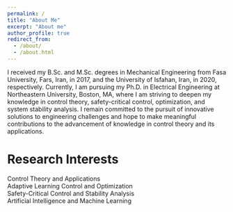 ```yaml
---
permalink: /
title: "About Me"
excerpt: "About me"
author_profile: true
redirect_from: 
  - /about/
  - /about.html
---
```


I received my B.Sc. and M.Sc. degrees in Mechanical Engineering from Fasa University, Fars, Iran, in 2017, and the University of Isfahan, Iran, in 2020, respectively. Currently, I am pursuing my Ph.D. in Electrical Engineering at Northeastern University, Boston, MA, where I am striving to deepen my knowledge in control theory, safety-critical control, optimization, and system stability analysis. I remain committed to the pursuit of innovative solutions to engineering challenges and hope to make meaningful contributions to the advancement of knowledge in control theory and its applications.

Research Interests
======
Control Theory and Applications <br>
Adaptive Learning Control and Optimization <br>
Safety-Critical Control and Stability Analysis <br>
Artificial Intelligence and Machine Learning <br>
